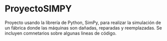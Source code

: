 # ProyectoSIMPY

Proyecto usando la librería de Python, SimPy, para realizar la simulación de un fábrica donde las máquinas son dañadas, reparadas y reemplazadas. Se incluyen comnetarios sobre algunas lineas de código.